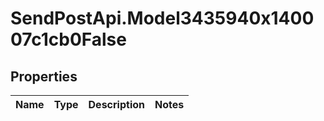 # SendPostApi.Model3435940x140007c1cb0False

## Properties
Name | Type | Description | Notes
------------ | ------------- | ------------- | -------------


